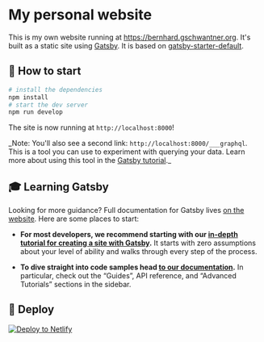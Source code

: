 # My personal website

This is my own website running at https://bernhard.gschwantner.org. It's built as a static site using [Gatsby](https://www.gatsbyjs.org). It is based on [gatsby-starter-default](https://github.com/gatsbyjs/gatsby-starter-default).

## 🚀 How to start

```sh
# install the dependencies
npm install
# start the dev server
npm run develop
```

The site is now running at `http://localhost:8000`!

\_Note: You'll also see a second link: `http://localhost:8000/___graphql`. This is a tool you can use to experiment with querying your data. Learn more about using this tool in the [Gatsby tutorial](https://www.gatsbyjs.org/tutorial/part-five/#introducing-graphiql).\_

## 🎓 Learning Gatsby

Looking for more guidance? Full documentation for Gatsby lives [on the website](https://www.gatsbyjs.org/). Here are some places to start:

- **For most developers, we recommend starting with our [in-depth tutorial for creating a site with Gatsby](https://www.gatsbyjs.org/tutorial/).** It starts with zero assumptions about your level of ability and walks through every step of the process.

- **To dive straight into code samples head [to our documentation](https://www.gatsbyjs.org/docs/).** In particular, check out the “Guides”, API reference, and “Advanced Tutorials” sections in the sidebar.

## 💫 Deploy

[![Deploy to Netlify](https://www.netlify.com/img/deploy/button.svg)](https://app.netlify.com/start/deploy?repository=https://github.com/bernharduw/bernhard.gschwantner.org)

